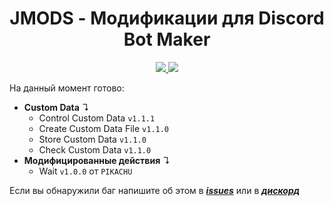 <div align="center">
  <h1>JMODS - Модификации для Discord Bot Maker</h1>
  <a href="https://github.com/ContentJeka/JMODS/releases">
    <img src="https://img.shields.io/github/v/release/ContentJeka/JMODS?style=for-the-badge">
  </a>
  <a>
    <img src="https://img.shields.io/github/stars/ContentJeka/JMODS?color=yellow&style=for-the-badge">
  </a>

</div>

На данный момент готово:

- **Custom Data** ↴
  - Control Custom Data `v1.1.1`
  - Create Custom Data File `v1.1.0`
  - Store Custom Data `v1.1.0`
  - Check Custom Data `v1.1.0`
- **Модифицированные действия** ↴
  - Wait `v1.0.0` от `PIKACHU`

Если вы обнаружили баг напишите об этом в **_[issues](https://github.com/ContentJeka/JMODS/issues)_** или в **_[дискорд](https://discord.gg/8V3Je93CGt)_**
